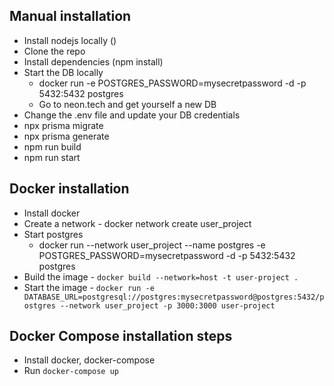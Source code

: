 ## Manual installation

-   Install nodejs locally ()
-   Clone the repo
-   Install dependencies (npm install)
-   Start the DB locally
    -   docker run -e POSTGRES_PASSWORD=mysecretpassword -d -p 5432:5432 postgres
    -   Go to neon.tech and get yourself a new DB
-   Change the .env file and update your DB credentials
-   npx prisma migrate
-   npx prisma generate
-   npm run build
-   npm run start

## Docker installation

-   Install docker
-   Create a network - docker network create user_project
-   Start postgres
    -   docker run --network user_project --name postgres -e POSTGRES_PASSWORD=mysecretpassword -d -p 5432:5432 postgres
-   Build the image - `docker build --network=host -t user-project .`
-   Start the image - `docker run -e DATABASE_URL=postgresql://postgres:mysecretpassword@postgres:5432/postgres --network user_project -p 3000:3000 user-project`

## Docker Compose installation steps

-   Install docker, docker-compose
-   Run `docker-compose up`
